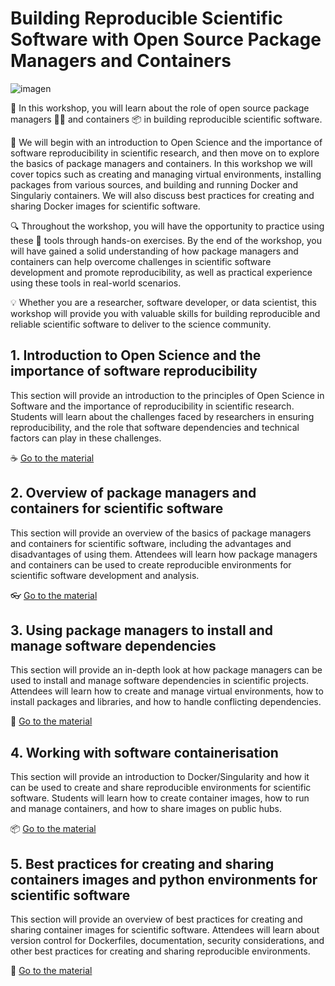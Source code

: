 # Building Reproducible Scientific Software with Open Source Package Managers and Containers

![imagen](https://user-images.githubusercontent.com/7033451/235629773-9659a0f9-7075-4679-8981-c505f22e2a80.png)


:rocket: In this workshop, you will learn about the role of open source package managers 👩‍💻 and containers 📦 in building reproducible scientific software. 

:satellite: We will begin with an introduction to Open Science and the importance of software reproducibility in scientific research, and then move on to explore the basics of package managers and containers. In this workshop we will cover topics such as creating and managing virtual environments, installing packages from various sources, and building and running Docker and Singulariy containers. We will also discuss best practices for creating and sharing Docker images for scientific software.

:mag: Throughout the workshop, you will have the opportunity to practice using these :wrench: tools through hands-on exercises. By the end of the workshop, you will have gained a solid understanding of how package managers and containers can help overcome challenges in scientific software development and promote reproducibility, as well as practical experience using these tools in real-world scenarios. 

:bulb: Whether you are a researcher, software developer, or data scientist, this workshop will provide you with valuable skills for building reproducible and reliable scientific software to deliver to the science community.

## 1. Introduction to Open Science and the importance of software reproducibility

This section will provide an introduction to the principles of Open Science in Software and the importance of reproducibility in scientific research. Students will learn about the challenges faced by researchers in ensuring reproducibility, and the role that software dependencies and technical factors can play in these challenges.

:coffee: [Go to the material](./introduction_to_openscience_and_software_reproducibility.md)

## 2. Overview of package managers and containers for scientific software

This section will provide an overview of the basics of package managers and containers for scientific software, including the advantages and disadvantages of using them. Attendees will learn how package managers and containers can be used to create reproducible environments for scientific software development and analysis.

:eyeglasses: [Go to the material](./overview_package_managers_and_containers_for_scientific_software.md)


## 3. Using package managers to install and manage software dependencies

This section will provide an in-depth look at how package managers can be used to install and manage software dependencies in scientific projects. Attendees will learn how to create and manage virtual environments, how to install packages and libraries, and how to handle conflicting dependencies. 

:closed_book: [Go to the material](./using_package_managers.md)

## 4. Working with software containerisation

This section will provide an introduction to Docker/Singularity and how it can be used to create and share reproducible environments for scientific software. Students will learn how to create container images, how to run and manage containers, and how to share images on public hubs.

📦 [Go to the material](./working_with_software_containerisation.md)

## 5. Best practices for creating and sharing containers images and python environments for scientific software

This section will provide an overview of best practices for creating and sharing container images for scientific software. Attendees will learn about version control for Dockerfiles, documentation, security considerations, and other best practices for creating and sharing reproducible environments.

:lock_with_ink_pen: [Go to the material](./best_practices_containers_and_package_managers.md)


